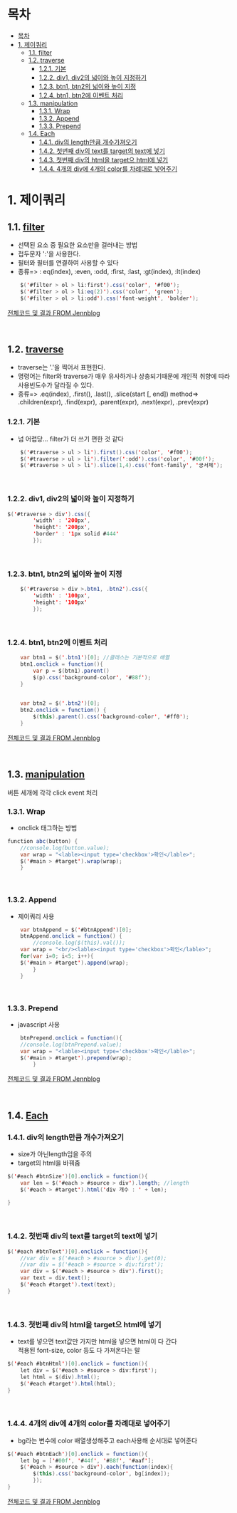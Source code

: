 # 목차

- [목차](#목차)
- [1. 제이쿼리](#1-제이쿼리)
	- [1.1. filter](#11-filter)
	- [1.2. traverse](#12-traverse)
		- [1.2.1. 기본](#121-기본)
		- [1.2.2. div1, div2의 넓이와 높이 지정하기](#122-div1-div2의-넓이와-높이-지정하기)
		- [1.2.3. btn1, btn2의 넓이와 높이 지정](#123-btn1-btn2의-넓이와-높이-지정)
		- [1.2.4. btn1, btn2에 이벤트 처리](#124-btn1-btn2에-이벤트-처리)
	- [1.3. manipulation](#13-manipulation)
		- [1.3.1. Wrap](#131-wrap)
		- [1.3.2. Append](#132-append)
		- [1.3.3. Prepend](#133-prepend)
	- [1.4. Each](#14-each)
		- [1.4.1. div의 length만큼 개수가져오기](#141-div의-length만큼-개수가져오기)
		- [1.4.2. 첫번째 div의 text를 target의 text에 넣기](#142-첫번째-div의-text를-target의-text에-넣기)
		- [1.4.3. 첫번째 div의 html을 target으 html에 넣기](#143-첫번째-div의-html을-target으-html에-넣기)
		- [1.4.4. 4개의 div에 4개의 color를 차례대로 넣어주기](#144-4개의-div에-4개의-color를-차례대로-넣어주기)

# 1. 제이쿼리

## 1.1. [filter](kh-web-20201202/WebContent/jquery/filter.jsp)
- 선택된 요소 중 필요한 요소만을 걸러내는 방법
- 접두문자 ':'을 사용한다. 
- 필터와 필터를 연결하여 사용할 수 있다 
- 종류=> : eq(index), :even, :odd, :first, :last, :gt(index), :lt(index)

```java
	$('#filter > ol > li:first').css('color', '#f00');
	$('#filter > ol > li:eq(2)').css('color', 'green');
	$('#filter > ol > li:odd').css('font-weight', 'bolder');
```
[전체코드 및 결과 FROM Jennblog](https://wogus789789.tistory.com/131)

</br>


## 1.2. [traverse](kh-web-20201202/WebContent/jquery/traverse.jsp)
- traverse는 '.'을 찍어서 표현한다.
- 명령어는 filter와 traverse가 매우 유사하거나 상충되기때문에 개인적 취향에 따라 사용빈도수가 달라질 수 있다.
- 종류=> .eq(index), .first(), .last(), .slice(start [, end])
method=> .children(expr), .find(expr), .parent(expr), .next(expr), .prev(expr)

### 1.2.1. 기본
- 넘 어렵당... filter가 더 쓰기 편한 것 같다
```java
	$('#traverse > ul > li').first().css('color', '#f00');
	$('#traverse > ul > li').filter(':odd').css('color', '#00f');
	$('#traverse > ul > li').slice(1,4).css('font-family', '궁서체');
```
  
</br>


### 1.2.2. div1, div2의 넓이와 높이 지정하기
```java
$('#traverse > div').css({
		'width' : '200px',
		'height': '200px',
		'border' : '1px solid #444'
		});
```

</br>


### 1.2.3. btn1, btn2의 넓이와 높이 지정
```java
	$('#traverse > div >.btn1, .btn2').css({
		'width' : '100px',
		'height': '100px'
		});
```

</br>


### 1.2.4. btn1, btn2에 이벤트 처리
```java
	var btn1 = $('.btn1')[0]; //클래스는 기본적으로 배열
	btn1.onclick = function(){
		var p = $(btn1).parent()
		$(p).css('background-color', '#88f');
	}

	
	var btn2 = $('.btn2')[0];
	btn2.onclick = function() {
		$(this).parent().css('background-color', '#ff0');
	}
```  
[전체코드 및 결과 FROM Jennblog](https://wogus789789.tistory.com/146?category=859777)

</br>


## 1.3. [manipulation](kh-web-20201202/WebContent/jquery/manipulation.jsp)
버튼 세개에 각각 click event 처리
### 1.3.1. Wrap 
- onclick 태그하는 방법
```java
function abc(button) {
	//console.log(button.value);
	var wrap = "<lable><input type='checkbox'>확인</lable>";
	$('#main > #target').wrap(wrap);
	}
```

</br>



### 1.3.2. Append
- 제이쿼리 사용
```java
	var btnAppend = $('#btnAppend')[0];
	btnAppend.onclick = function() {
		//console.log($(this).val());
	var wrap = "<br/><lable><input type='checkbox'>확인</lable>";
	for(var i=0; i<5; i++){
	$('#main > #target').append(wrap);
		}
	}
```

</br>



### 1.3.3. Prepend
- javascript 사용
```java
	btnPrepend.onclick = function(){ 
	//console.log(btnPrepend.value);
	var wrap = "<lable><input type='checkbox'>확인</lable>";
	$('#main > #target').prepend(wrap);
		}
```

[전체코드 및 결과 FROM Jennblog](https://wogus789789.tistory.com/147)

</br>


## 1.4. [Each](kh-web-20201202/WebContent/jquery/each.jsp)

### 1.4.1. div의 length만큼 개수가져오기
- size가 아닌length임을 주의
- target의 html을 바꿔줌
```java
$('#each #btnSize')[0].onclick = function(){
	var len = $('#each > #source > div').length; //length
	$('#each > #target').html('div 개수 : ' + len);
	
}
```

</br>


### 1.4.2. 첫번째 div의 text를 target의 text에 넣기
```java
$('#each #btnText')[0].onclick = function(){
	//var div = $('#each > #source > div').get(0);
	//var div = $('#each > #source > div:first');
	var div = $('#each > #source > div').first();
	var text = div.text();
	$('#each #target').text(text);
}
```

</br>


### 1.4.3. 첫번째 div의 html을 target으 html에 넣기
- text를 넣으면 text값만 가지만 html을 넣으면 html이 다 간다  
적용된 font-size, color 등도 다 가져온다는 말
```java
$('#each #btnHtml')[0].onclick = function(){
	let div = $('#each > #source > div:first');
	let html = $(div).html();
	$('#each #target').html(html);
}
```

</br>


### 1.4.4. 4개의 div에 4개의 color를 차례대로 넣어주기
- bg라는 변수에 color 배열생성해주고 each사용해 순서대로 넣어준다
```java
$('#each #btnEach')[0].onclick = function(){
	let bg = ['#00f', '#44f', '#88f', '#aaf'];
	$('#each > #source > div').each(function(index){
		$(this).css('background-color', bg[index]);
		});
}
```
[전체코드 및 결과 FROM Jennblog](https://wogus789789.tistory.com/148)

</br>
